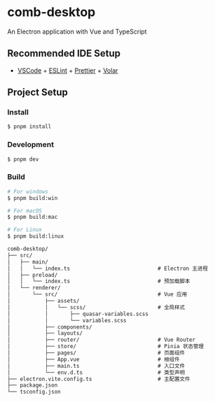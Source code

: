 # comb-desktop

An Electron application with Vue and TypeScript

## Recommended IDE Setup

- [VSCode](https://code.visualstudio.com/) + [ESLint](https://marketplace.visualstudio.com/items?itemName=dbaeumer.vscode-eslint) + [Prettier](https://marketplace.visualstudio.com/items?itemName=esbenp.prettier-vscode) + [Volar](https://marketplace.visualstudio.com/items?itemName=Vue.volar)

## Project Setup

### Install

```bash
$ pnpm install
```

### Development

```bash
$ pnpm dev
```

### Build

```bash
# For windows
$ pnpm build:win

# For macOS
$ pnpm build:mac

# For Linux
$ pnpm build:linux
```

``` markdown
comb-desktop/
├── src/
│   ├── main/
│   │   └── index.ts                            # Electron 主进程
│   ├── preload/
│   │   └── index.ts                            # 预加载脚本
│   └── renderer/
│       └── src/                                # Vue 应用
│           ├── assets/
│           │   └── scss/                       # 全局样式
│           │       ├── quasar-variables.scss
│           │       └── variables.scss
│           ├── components/
│           ├── layouts/
│           ├── router/                         # Vue Router
│           ├── store/                          # Pinia 状态管理
│           ├── pages/                          # 页面组件
│           ├── App.vue                         # 根组件
│           ├── main.ts                         # 入口文件
│           └── env.d.ts                        # 类型声明
├── electron.vite.config.ts                     # 主配置文件
├── package.json
└── tsconfig.json

```
